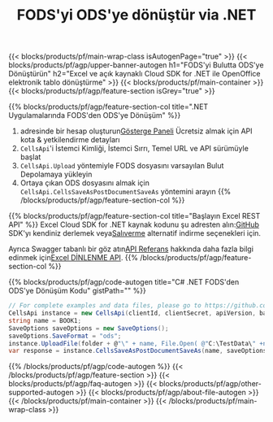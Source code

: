 ﻿---
title:  FODS'yi ODS'ye dönüştür via .NET
description: Cloud API ve Açık Kaynak .NET SDK ile Excel dosyaları oluşturun, düzenleyin veya dönüştürün
url: /tr/net/conversion/fods-to-ods/
family: cells
platformtag: net
feature: conversion
informat: FODS
outformat: ODS
platform: .NET
otherformats: MD XLSM TIFF XLT XLSX SVG XPS PDF FODS TSV CSV XLSB XLTX TXT MHTML DIF 
---
{{< blocks/products/pf/main-wrap-class isAutogenPage="true" >}}
{{< blocks/products/pf/agp/upper-banner-autogen h1="FODS\'yi Bulutta ODS\'ye Dönüştürün" h2="Excel ve açık kaynaklı Cloud SDK for .NET ile OpenOffice elektronik tablo dönüştürme" >}}
{{< blocks/products/pf/main-container >}}
{{< blocks/products/pf/agp/feature-section isGrey="true" >}}

{{% blocks/products/pf/agp/feature-section-col title=".NET Uygulamalarında FODS\'den ODS\'ye Dönüşüm" %}}
1.  adresinde bir hesap oluşturun<a href="https://dashboard.aspose.cloud/">Gösterge Paneli</a> Ücretsiz almak için API kota & yetkilendirme detayları
1. ```CellsApi```'i İstemci Kimliği, İstemci Sırrı, Temel URL ve API sürümüyle başlat
1. ```CellsApi.Upload``` yöntemiyle FODS dosyasını varsayılan Bulut Depolamaya yükleyin
1. Ortaya çıkan ODS dosyasını almak için ```CellsApi.CellsSaveAsPostDocumentSaveAs``` yöntemini arayın
{{% /blocks/products/pf/agp/feature-section-col %}}

{{% blocks/products/pf/agp/feature-section-col title="Başlayın Excel REST API" %}}
 Excel Cloud SDK for .NET kaynak kodunu şu adresten alın:[GitHub](https://github.com/aspose-cells-cloud/aspose-cells-cloud-dotnet) SDK'yı kendiniz derlemek veya[Salıverme](https://releases.aspose.cloud/) alternatif indirme seçenekleri için.

 Ayrıca Swagger tabanlı bir göz atın[API Referans](https://apireference.aspose.cloud/cells/) hakkında daha fazla bilgi edinmek için[Excel DİNLENME API](https://products.aspose.cloud/cells/curl/).
{{% /blocks/products/pf/agp/feature-section-col %}}

{{% blocks/products/pf/agp/code-autogen title="C# .NET FODS\'den ODS\'ye Dönüşüm Kodu" gistPath="" %}}
```cs
// For complete examples and data files, please go to https://github.com/aspose-cells-cloud/aspose-cells-cloud-dotnet/
CellsApi instance = new CellsApi(clientId, clientSecret, apiVersion, baseurl);
string name = BOOK1;
SaveOptions saveOptions = new SaveOptions();
saveOptions.SaveFormat = "ods";
instance.UploadFile(folder + @"\" + name, File.Open( @"C:\TestData\" +name), "DropBox");
var response = instance.CellsSaveAsPostDocumentSaveAs(name, saveOptions,  "output.ods", null, null, folder, "DropBox");
```
{{% /blocks/products/pf/agp/code-autogen %}}
{{< /blocks/products/pf/agp/feature-section >}}
{{< blocks/products/pf/agp/faq-autogen >}}
{{< blocks/products/pf/agp/other-supported-autogen >}}
{{< blocks/products/pf/agp/about-file-autogen >}}
{{< /blocks/products/pf/main-container >}}
{{< /blocks/products/pf/main-wrap-class >}}